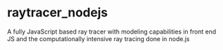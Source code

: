 raytracer_nodejs
================

A fully JavaScript based ray tracer with modeling capabilities in front end JS and the computationally intensive ray tracing done in node.js